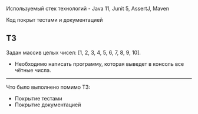 Используемый стек технологий - Java 11, Junit 5, AssertJ, Maven

Код покрыт тестами и документацией

ТЗ
-------------------------------------------------------------------------------------------------------------------------------------
Задан массив целых чисел: [1, 2, 3, 4, 5, 6, 7, 8, 9, 10]. 
- Необходимо написать программу, которая выведет в консоль все чётные числа. 
-------------------------------------------------------------------------------------------------------------------------------------

Что было выполнено помимо ТЗ:

- Покрытие тестами
- Покрытие документацией
